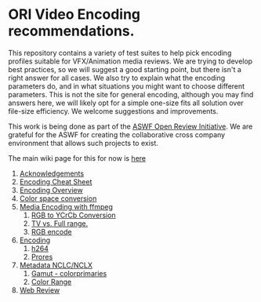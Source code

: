 # ORI Video Encoding recommendations.

This repository contains a variety of test suites to help pick encoding profiles suitable for VFX/Animation media reviews.
We are trying to develop best practices, so we will suggest a good starting point, but there isn't a right answer for all cases. We also try to explain what the encoding parameters do, and in what situations you might want to choose different parameters.
This is not the site for general encoding, although you may find answers here, we will likely opt for a simple one-size fits all solution over file-size efficiency.
We welcome suggestions and improvements.

This work is being done as part of the [ASWF Open Review Initiative](https://openreviewinitiative.org/). We are grateful for the ASWF for creating the collaborative cross company environment that allows such projects to exist.

The main wiki page for this for now is [here](https://wiki.aswf.io/pages/viewpage.action?pageId=16031068)

1. [Acknowledgements](#Acknowledgements)
2. [Encoding Cheat Sheet](docs/Index.md)
3. [Encoding Overview](docs/Encoding.md#Encoding-Overview)
4. [Color space conversion](docs/ColorPreservation.md#Color-space-conversion)
5. [Media Encoding with ffmpeg](docs/ColorPreservation.md#encodestart)
	1. [RGB to YCrCb Conversion](docs/ColorPreservation.md#yuv)
	2. [TV vs. Full range.](#tvfull)
	3. [RGB encode](#rgbencode)
6. [Encoding](#encode)
	1. [h264](#h264)
	2. [Prores](#prores)
7. [Metadata NCLC/NCLX](#nclc)
	1. [Gamut - colorprimaries](#gamut)
	2. [Color Range](#range)
8. [Web Review](#webreview)
